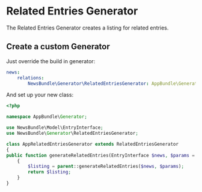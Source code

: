 # Related Entries Generator
The Related Entries Generator creates a listing for related entries.

## Create a custom Generator
Just override the build in generator:

```yaml
news:
    relations:
        NewsBundle\Generator\RelatedEntriesGenerator: AppBundle\Generator\AppRelatedEntriesGenerator
```

And set up your new class:

```php
<?php

namespace AppBundle\Generator;

use NewsBundle\Model\EntryInterface;
use NewsBundle\Generator\RelatedEntriesGenerator;

class AppRelatedEntriesGenerator extends RelatedEntriesGenerator
{
public function generateRelatedEntries(EntryInterface $news, $params = [])
    {
        $listing = parent::generateRelatedEntries($news, $params);
        return $listing;
    }
}
```